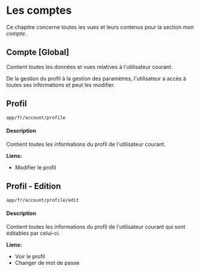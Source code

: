 # Les comptes

Ce chapitre concerne toutes les vues et leurs contenus pour la section *mon compte*.

## Compte [Global]

Contient toutes les données et vues relatives à l'utilisateur courant.

De la gestion du profil à la gestion des paramètres, l'utilisateur a accès à toutes ses informations et peut les modifier.

## Profil

`app/fr/account/profile`

#### Description

Contient toutes les informations du profil de l'utilisateur courant.

**Liens:** 

- Modifier le profil

## Profil - Edition

`app/fr/account/profile/edit`

#### Description

Contient toutes les informations du profil de l'utilisateur courant qui sont éditables par celui-ci.

**Liens:**

- Voir le profil
- Changer de mot de passe
